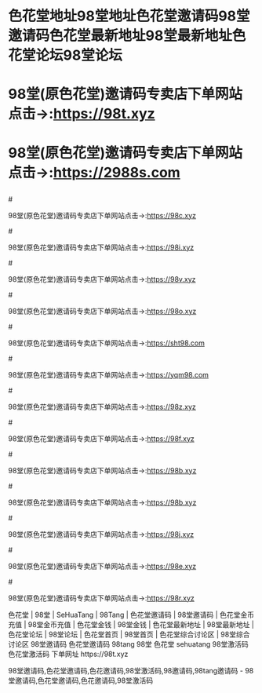 # 色花堂地址98堂地址色花堂邀请码98堂邀请码色花堂最新地址98堂最新地址色花堂论坛98堂论坛

# <p>98堂(原色花堂)邀请码专卖店下单网站点击→:https://98t.xyz</p>
# <p>98堂(原色花堂)邀请码专卖店下单网站点击→:https://2988s.com</p>
#<p>98堂(原色花堂)邀请码专卖店下单网站点击→:https://98c.xyz</p>
#<p>98堂(原色花堂)邀请码专卖店下单网站点击→:https://98i.xyz</p>
#<p>98堂(原色花堂)邀请码专卖店下单网站点击→:https://98v.xyz</p>
#<p>98堂(原色花堂)邀请码专卖店下单网站点击→:https://98o.xyz</p>
#<p>98堂(原色花堂)邀请码专卖店下单网站点击→:https://sht98.com</p>
#<p>98堂(原色花堂)邀请码专卖店下单网站点击→:https://yqm98.com</p>
#<p>98堂(原色花堂)邀请码专卖店下单网站点击→:https://98z.xyz</p>
#<p>98堂(原色花堂)邀请码专卖店下单网站点击→:https://98f.xyz</p>
#<p>98堂(原色花堂)邀请码专卖店下单网站点击→:https://98b.xyz</p>
#<p>98堂(原色花堂)邀请码专卖店下单网站点击→:https://98b.xyz</p>
#<p>98堂(原色花堂)邀请码专卖店下单网站点击→:https://98j.xyz</p>
#<p>98堂(原色花堂)邀请码专卖店下单网站点击→:https://98e.xyz</p>
#<p>98堂(原色花堂)邀请码专卖店下单网站点击→:https://98r.xyz</p>

<p>色花堂 | 98堂 | SeHuaTang | 98Tang | 色花堂邀请码 | 98堂邀请码 | 色花堂金币充值 | 98堂金币充值 | 色花堂金钱 | 98堂金钱 | 色花堂最新地址 | 98堂最新地址 | 色花堂论坛 | 98堂论坛 | 色花堂首页 | 98堂首页 | 色花堂综合讨论区 | 98堂综合讨论区
98堂邀请码 色花堂邀请码 98tang 98堂 色花堂 sehuatang 98堂激活码 色花堂激活码 下单网址 https://98t.xyz</p>
<p>98堂邀请码,色花堂邀请码,色花邀请码,98堂激活码,98邀请码,98tang邀请码 - 98堂邀请码,色花堂邀请码,色花邀请码,98堂激活码</p>
